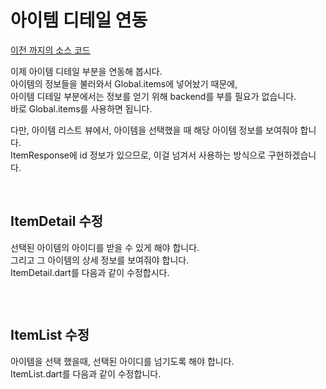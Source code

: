 # 아이템 디테일 연동
[이전 까지의 소스 코드](sources/bind-cart-lib.zip)  

이제 아이템 디테일 부분을 연동해 봅시다.  
아이템의 정보들을 불러와서 Global.items에 넣어놨기 때문에,  
아이템 디테일 부분에서는 정보를 얻기 위해 backend를 부를 필요가 없습니다.  
바로 Global.items를 사용하면 됩니다.  

다만, 아이템 리스트 뷰에서, 아이템을 선택했을 때 해당 아이템 정보를 보여줘야 합니다.  
ItemResponse에 id 정보가 있으므로, 이걸 넘겨서 사용하는 방식으로 구현하겠습니다.  

&nbsp;  
## ItemDetail 수정
선택된 아이템의 아이디를 받을 수 있게 해야 합니다.  
그리고 그 아이템의 상세 정보를 보여줘야 합니다.  
ItemDetail.dart를 다음과 같이 수정합시다.  
``` dart
```

&nbsp;  
## ItemList 수정
아이템을 선택 했을때, 선택된 아이디를 넘기도록 해야 합니다.  
ItemList.dart를 다음과 같이 수정합니다.  